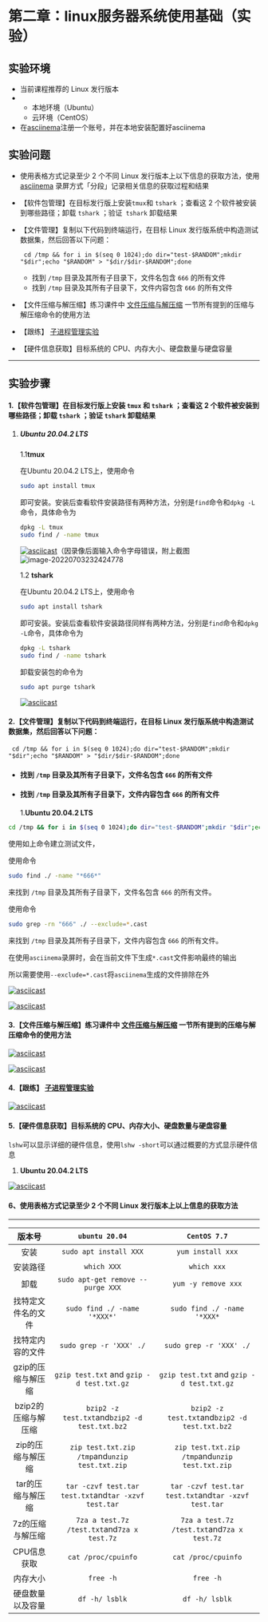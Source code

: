 # 第二章：linux服务器系统使用基础（实验）

## 实验环境

- 当前课程推荐的 Linux 发行版本
- - 本地环境（Ubuntu）
  - 云环境（CentOS）
- 在[asciinema](https://asciinema.org/)注册一个账号，并在本地安装配置好asciinema

## 实验问题

- 使用表格方式记录至少 2 个不同 Linux 发行版本上以下信息的获取方法，使用 [asciinema](https://asciinema.org/) 录屏方式「分段」记录相关信息的获取过程和结果

- 【软件包管理】在目标发行版上安装` tmux `和 `tshark` ；查看这 2 个软件被安装到哪些路径；卸载 `tshark` ；验证` tshark` 卸载结果

- 【文件管理】复制以下代码到终端运行，在目标 Linux 发行版系统中构造测试数据集，然后回答以下问题：

  ```
   cd /tmp && for i in $(seq 0 1024);do dir="test-$RANDOM";mkdir "$dir";echo "$RANDOM" > "$dir/$dir-$RANDOM";done
  ```

  - 找到 `/tmp` 目录及其所有子目录下，文件名包含 `666` 的所有文件
  - 找到 `/tmp` 目录及其所有子目录下，文件内容包含 `666` 的所有文件

- 【文件压缩与解压缩】练习课件中 [文件压缩与解压缩](https://c4pr1c3.github.io/LinuxSysAdmin/chap0x02.md.html#/12/1) 一节所有提到的压缩与解压缩命令的使用方法

- 【跟练】 [子进程管理实验](https://asciinema.org/a/f3ux5ogwbxwo2q0wxxd0hmn54)

- 【硬件信息获取】目标系统的 CPU、内存大小、硬盘数量与硬盘容量

---

## 实验步骤

#### 1.【软件包管理】在目标发行版上安装 `tmux` 和 `tshark` ；查看这 2 个软件被安装到哪些路径；卸载 `tshark` ；验证 `tshark` 卸载结果

1. ##### Ubuntu 20.04.2 LTS

   1.1**tmux**

   在Ubuntu 20.04.2 LTS上，使用命令

   ```bash
   sudo apt install tmux
   ```

   即可安装。安装后查看软件安装路径有两种方法，分别是`find`命令和`dpkg -L`命令，具体命令为

   ```bash
   dpkg -L tmux
   sudo find / -name tmux
   ```

   [![asciicast](https://asciinema.org/a/h2yz8O3aOnQIKaHGBywQYV9H4.svg)](https://asciinema.org/a/h2yz8O3aOnQIKaHGBywQYV9H4)（因录像后面输入命令字母错误，附上截图![image-20220703232424778](C:\Users\wxxiao\AppData\Roaming\Typora\typora-user-images\image-20220703232424778.png)

   1.2 **tshark**

   在Ubuntu 20.04.2 LTS上，使用命令

   ```bash
   sudo apt install tshark
   ```

   即可安装。安装后查看软件安装路径同样有两种方法，分别是`find`命令和`dpkg -L`命令，具体命令为

   ```bash
   dpkg -L tshark
   sudo find / -name tshark
   ```

   卸载安装包的命令为

   ```bash
   sudo apt purge tshark
   ```

   [![asciicast](https://asciinema.org/a/xDS3pRyy7V3cYzU1SdP7lPoJP.svg)](https://asciinema.org/a/xDS3pRyy7V3cYzU1SdP7lPoJP)

#### 2.【文件管理】复制以下代码到终端运行，在目标 Linux 发行版系统中构造测试数据集，然后回答以下问题：

```
 cd /tmp && for i in $(seq 0 1024);do dir="test-$RANDOM";mkdir "$dir";echo "$RANDOM" > "$dir/$dir-$RANDOM";done
```

- #### 找到 `/tmp` 目录及其所有子目录下，文件名包含 `666` 的所有文件

- #### 找到 `/tmp` 目录及其所有子目录下，文件内容包含 `666` 的所有文件

   1.**Ubuntu 20.04.2 LTS**

```bash
cd /tmp && for i in $(seq 0 1024);do dir="test-$RANDOM";mkdir "$dir";echo "$RANDOM" > "$dir/$dir-$RANDOM";done
```

使用如上命令建立测试文件，

使用命令

```bash
sudo find ./ -name "*666*"
```

来找到 `/tmp` 目录及其所有子目录下，文件名包含 `666` 的所有文件。

使用命令

```bash
sudo grep -rn "666" ./ --exclude=*.cast
```

来找到 `/tmp` 目录及其所有子目录下，文件内容包含 `666` 的所有文件。

在使用`asciinema`录屏时，会在当前文件下生成`*.cast`文件影响最终的输出

所以需要使用`--exclude=*.cast`将`asciinema`生成的文件排除在外

[![asciicast](https://asciinema.org/a/HN144MfqC7ZBagFDSXk1cHH1X.svg)](https://asciinema.org/a/HN144MfqC7ZBagFDSXk1cHH1X)

[![asciicast](https://asciinema.org/a/s4wE4psEFGII411OnRAQbou4A.svg)](https://asciinema.org/a/s4wE4psEFGII411OnRAQbou4A)

#### 3.【文件压缩与解压缩】练习课件中 [文件压缩与解压缩](https://c4pr1c3.github.io/LinuxSysAdmin/chap0x02.md.html#/12/1) 一节所有提到的压缩与解压缩命令的使用方法

[![asciicast](https://asciinema.org/a/FSHUTZHtydeg2rddMML0T385C.svg)](https://asciinema.org/a/FSHUTZHtydeg2rddMML0T385C)

[![asciicast](https://asciinema.org/a/8j7GdORYxlGBsandpHw9vQRFY.svg)](https://asciinema.org/a/8j7GdORYxlGBsandpHw9vQRFY)

#### 4.【跟练】 [子进程管理实验](https://asciinema.org/a/f3ux5ogwbxwo2q0wxxd0hmn54)

[![asciicast](https://asciinema.org/a/iyP9QV4jez0nZogxMWFvT7yvD.svg)](https://asciinema.org/a/iyP9QV4jez0nZogxMWFvT7yvD)

#### 5.【硬件信息获取】目标系统的 CPU、内存大小、硬盘数量与硬盘容量

`lshw`可以显示详细的硬件信息，使用`lshw -short`可以通过概要的方式显示硬件信息

1. **Ubuntu 20.04.2 LTS**

[![asciicast](https://asciinema.org/a/g6HrbLlV90ksxG35zamHmaghu.svg)](https://asciinema.org/a/g6HrbLlV90ksxG35zamHmaghu)

#### 6、使用表格方式记录至少 2 个不同 Linux 发行版本上以上信息的获取方法

---

|       版本号        |                    `ubuntu 20.04`                    |                     `CentOS 7.7`                     |
| :-----------------: | :--------------------------------------------------: | :--------------------------------------------------: |
|        安装         |                `sudo apt install XXX`                |                  `yum install xxx`                   |
|      安装路径       |                     `which XXX`                      |                     `which xxx`                      |
|        卸载         |          `sudo apt-get remove --purge XXX`           |                 `yum -y remove xxx`                  |
| 找特定文件名的文件  |             `sudo find ./ -name '*XXX*'`             |             `sudo find ./ -name '*XXX*`              |
|  找特定内容的文件   |               `sudo grep -r 'XXX' ./`                |               `sudo grep -r 'XXX' ./`                |
| gzip的压缩与解压缩  |      `gzip test.txt` and `gzip -d test.txt.gz`       |      `gzip test.txt` and `gzip -d test.txt.gz`       |
| bzip2的压缩与解压缩 |    `bzip2 -z test.txt`and`bzip2 -d test.txt.bz2`     |    `bzip2 -z test.txt`and`bzip2 -d test.txt.bz2`     |
|  zip的压缩与解压缩  |    `zip test.txt.zip /tmp`and`unzip test.txt.zip`    |    `zip test.txt.zip /tmp`and`unzip test.txt.zip`    |
|  tar的压缩与解压缩  | `tar -czvf test.tar test.txt`and`tar -xzvf test.tar` | `tar -czvf test.tar test.txt`and`tar -xzvf test.tar` |
|  7z的压缩与解压缩   |     `7za a test.7z /test.txt`and`7za x test.7z`      |     `7za a test.7z /test.txt`and`7za x test.7z`      |
|     CPU信息获取     |                 `cat /proc/cpuinfo`                  |                 `cat /proc/cpuinfo`                  |
|      内存大小       |                      `free -h`                       |                      `free -h`                       |
|  硬盘数量以及容量   |                    `df -h/ lsblk`                    |                    `df -h/ lsblk`                    |